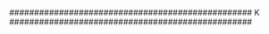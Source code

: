 #################################################
                 K
#################################################
